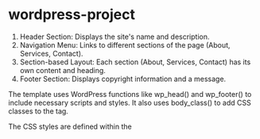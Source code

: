 # wordpress-project

1. Header Section: Displays the site's name and description.
2. Navigation Menu: Links to different sections of the page (About, Services, Contact).
3. Section-based Layout: Each section (About, Services, Contact) has its own content and heading.
4. Footer Section: Displays copyright information and a message.

The template uses WordPress functions like wp_head() and wp_footer() to include necessary scripts and styles. It also uses body_class() to add CSS classes to the <body> tag.

The CSS styles are defined within the <style> tag and provide basic styling for the layout, including font family, colors, and padding.

To improve this template, you might consider:

1. Adding more dynamic content: Use WordPress's built-in features, such as the Customizer or page builders, to make the content more editable.
2. Improving responsiveness: Add media queries to ensure the layout adapts well to different screen sizes and devices.
3. Enhancing accessibility: Use ARIA attributes and semantic HTML to improve the template's accessibility.
